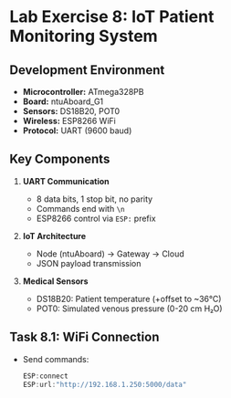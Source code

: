 # Lab Exercise 8: IoT Patient Monitoring System

## Development Environment
- **Microcontroller:** ATmega328PB  
- **Board:** ntuAboard_G1  
- **Sensors:** DS18B20, POT0  
- **Wireless:** ESP8266 WiFi  
- **Protocol:** UART (9600 baud)  

## Key Components
1. **UART Communication**  
   - 8 data bits, 1 stop bit, no parity  
   - Commands end with `\n`  
   - ESP8266 control via `ESP:` prefix  

2. **IoT Architecture**  
   - Node (ntuAboard) → Gateway → Cloud  
   - JSON payload transmission  

3. **Medical Sensors**  
   - DS18B20: Patient temperature (+offset to ~36°C)  
   - POT0: Simulated venous pressure (0-20 cm H₂O)  

## Task 8.1: WiFi Connection
- Send commands:  
  ```c
  ESP:connect
  ESP:url:"http://192.168.1.250:5000/data"